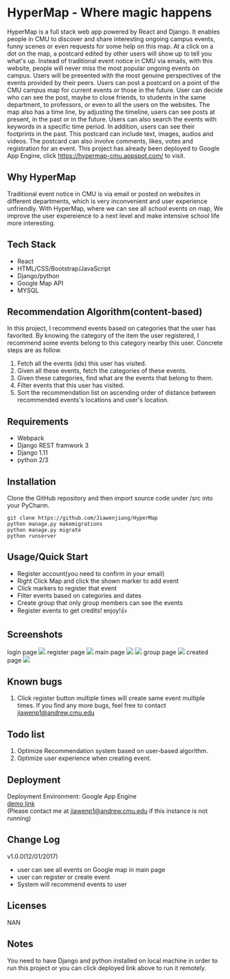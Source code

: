 # HyperMap - Where magic happens
HyperMap is a full stack web app powered by React and Django. It enables people in CMU to discover and share interesting ongoing campus events, funny scenes or even requests for some help on this map. At a click on a dot on the map, a postcard edited by other users will show up to tell you what's up. Instead of traditional event notice in CMU via emails, with this website, people will never miss the most popular ongoing events on campus. Users will be presented with the most genuine perspectives of the events provided by their peers. Users can post a postcard on a point of the CMU campus map for current events or those in the future. User can decide who can see the post, maybe to close friends, to students in the same department, to professors, or even to all the users on the websites. The map also has a time line, by adjusting the timeline, users can see posts at present, in the past or in the future. Users can also search the events with keywords in a specific time period. In addition, users can see their footprints in the past. This postcard can include text, images, audios and videos. The postcard can also involve comments, likes, votes and registration for an event. This project has already been deployed to Google App Engine, click https://hypermap-cmu.appspot.com/ to visit.

## Why HyperMap
Traditional event notice in CMU is via email or posted on websites in different departments, which is very inconvenient and user experience unfriendly. With HyperMap, where we can see all school events on map, We improve the user expereience to a next level and make intensive school life more interesting.

## Tech Stack
* React
* HTML/CSS/Bootstrap/JavaScript
* Django/python
* Google Map API
* MYSQL

## Recommendation Algorithm(content-based)
In this project, I recommend events based on categories that the user has favorited. By knowing the category of the item the user registered, I recommend some events belong to this category nearby this user. Concrete steps are as follow. <br>
1. Fetch all the events (ids) this user has visited. 
2. Given all these events, fetch the categories of these events. 
3. Given these categories, find what are the events that belong to them. 
4. Filter events that this user has visited. 
5. Sort the recommendation list on ascending order of distance between recommended events's locations and user's location.

## Requirements
* Webpack
* Django REST framwork 3
* Django 1.11
* python 2/3

## Installation
Clone the GitHub repository and then import source code under /src into your PyCharm.

```
git clone https://github.com/Jiawenjiang/HyperMap
python manage.py makemigrations
python manage.py migrate
python runserver
```


## Usage/Quick Start
* Register account(you need to confirm in your email)
* Right Click Map and click the shown marker to add event
* Click markers to register that event
* Filter events based on categories and dates
* Create group that only group members can see the events
* Register events to get credits! enjoy!:+1:

## Screenshots
login page
![](https://github.com/Jiawenjiang/HyperMap/raw/master/demoPics/login.png)
register page
![](https://github.com/Jiawenjiang/HyperMap/raw/master/demoPics/register.png)
main page
![](https://github.com/Jiawenjiang/HyperMap/raw/master/demoPics/mainPage.png)
![](https://github.com/Jiawenjiang/HyperMap/raw/master/demoPics/mainPage2.png)
group page
![](https://github.com/Jiawenjiang/HyperMap/raw/master/demoPics/group.png)
created page
![](https://github.com/Jiawenjiang/HyperMap/raw/master/demoPics/created.png)

## Known bugs
1. Click register button multiple times will create same event multiple times.
If you find any more bugs, feel free to contact jiawenp1@andrew.cmu.edu

## Todo list
1. Optimize Recommendation system based on user-based algorithm.
2. Optimize user experience when creating event.

## Deployment
Deployment Environment: Google App Engine <br>
[demo link](https://hypermap-cmu.appspot.com/) <br>
(Please contact me at jiawenp1@andrew.cmu.edu if this instance is not running)

## Change Log
v1.0.0(12/01/2017)<br>
* user can see all events on Google map in main page
* user can register or create event
* System will recommend events to user

## Licenses
NAN

## Notes
You need to have Django and python installed on local machine in order to run this project or you can click deployed link above to run it remotely.

